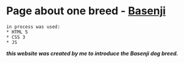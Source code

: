 # Page about one breed - [Basenji](https://elster-qa.github.io/Basenji/)
```
in process was used:
* HTML 5
* CSS 3
* JS
```
***this website was created by me to introduce the Basenji dog breed.***
